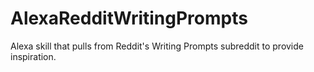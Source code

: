# AlexaRedditWritingPrompts
Alexa skill that pulls from Reddit's Writing Prompts subreddit to provide inspiration.
